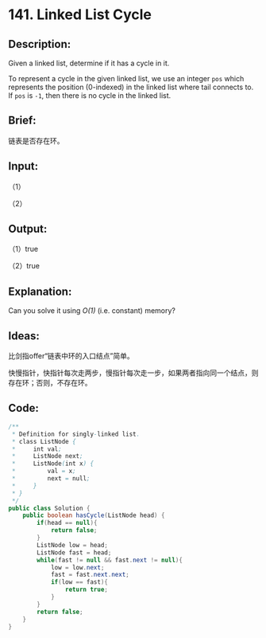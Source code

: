 # 141. Linked List Cycle

## Description:

Given a linked list, determine if it has a cycle in it.

To represent a cycle in the given linked list, we use an integer `pos` which represents the position (0-indexed) in the linked list where tail connects to. If `pos` is `-1`, then there is no cycle in the linked list.

## Brief:

链表是否存在环。

## Input:

（1）

（2）

## Output:

（1）true

（2）true

## Explanation:

Can you solve it using *O(1)* (i.e. constant) memory?

## Ideas:

比剑指offer“链表中环的入口结点”简单。

快慢指针，快指针每次走两步，慢指针每次走一步，如果两者指向同一个结点，则存在环；否则，不存在环。


## Code:

```java
/**
 * Definition for singly-linked list.
 * class ListNode {
 *     int val;
 *     ListNode next;
 *     ListNode(int x) {
 *         val = x;
 *         next = null;
 *     }
 * }
 */
public class Solution {
    public boolean hasCycle(ListNode head) {
        if(head == null){
            return false;
        }
        ListNode low = head;
        ListNode fast = head;
        while(fast != null && fast.next != null){
            low = low.next;
            fast = fast.next.next;
            if(low == fast){
                return true;
            }
        }
        return false;
    }
}
```

